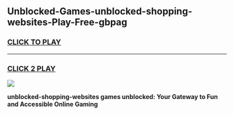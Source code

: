 
## Unblocked-Games-unblocked-shopping-websites-Play-Free-gbpag
<h3>
<a href="https://premium76.site?title=unblocked-shopping-websites&ref=23A">CLICK TO PLAY</a></h3>
<hr>

<h3>
<a href="https://premium76.site?title=unblocked-shopping-websites&ref=23A">CLICK 2 PLAY</a>
  
</h3>

<a href="https://premium76.site?title=unblocked-shopping-websites&ref=23A"><img src="https://clearcache.store/games.png"></a>


**unblocked-shopping-websites games unblocked: Your Gateway to Fun and Accessible Online Gaming**
